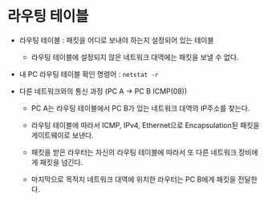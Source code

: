 # 라우팅 테이블

- 라우팅 테이블 : 패킷을 어디로 보내야 하는지 설정되어 있는 테이블
  - 라우팅 테이블에 설정되지 않은 네트워크 대역에는 패킷을 보낼 수 없다.
- 내 PC 라우팅 테이블 확인 명령어 : `netstat -r`

- 다른 네트워크와의 통신 과정 (PC A -> PC B ICMP(08))

  - PC A는 라우팅 테이블에서 PC B가 있는 네트워크 대역의 IP주소를 찾는다.
  - 라우팅 테이블에 따라서 ICMP, IPv4, Ethernet으로 Encapsulation된 패킷을 게이트웨이로 보낸다.

  - 패킷을 받은 라우터는 자신의 라우팅 테이블에 따라서 또 다른 네트워크 장비에게 패킷을 넘긴다.
  - 마지막으로 목적지 네트워크 대역에 위치한 라우터는 PC B에게 패킷을 전달한다.